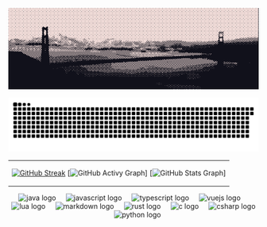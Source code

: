 ![Banner](https://github.com/LyingOnCables/LyingOnCables/blob/main/.assets/banner.jpg)

![Snake animation](https://github.com/LyingOnCables/LyingOnCables/blob/output/github-contribution-grid-snake-dark.svg)

<div align="center">
<table>
<tr>
<td>

[![GitHub Streak](https://streak-stats.demolab.com?user=LyingOnCables&theme=catppuccin-macchiato)](https://git.io/streak-stats)
[![GitHub Activy Graph](https://github-readme-activity-graph.vercel.app/graph?username=LyingOnCables&radius=16&theme=catppuccin-macchiato&area=true&order=5&hide_border=true&hide_title=true)]
[![GitHub Stats Graph](https://github-readme-stats.vercel.app/api?username=LyingOnCables&hide_title=true&hide_rank=false&show_icons=true&include_all_commits=true&count_private=true&disable_animations=false&theme=catppuccin-macchiato&locale=en&hide_border=true&order=1)]

</td>
</tr>
</table>
</div><div align="center">
  <img src="https://cdn.jsdelivr.net/gh/devicons/devicon/icons/java/java-original.svg" height="35" alt="java logo"  />
  <img width="12" />
  <img src="https://cdn.simpleicons.org/javascript/F7DF1E" height="35" alt="javascript logo"  />
  <img width="12" />
  <img src="https://cdn.simpleicons.org/typescript/3178C6" height="35" alt="typescript logo"  />
  <img width="12" />
  <img src="https://cdn.simpleicons.org/vuedotjs/4FC08D" height="35" alt="vuejs logo"  />
  <img width="12" />
  <img src="https://cdn.simpleicons.org/lua/2C2D72" height="35" alt="lua logo"  />
  <img width="12" />
  <img src="https://cdn.simpleicons.org/markdown/000000" height="35" alt="markdown logo"  />
  <img width="12" />
  <img src="https://cdn.simpleicons.org/rust/000000" height="35" alt="rust logo"  />
  <img width="12" />
  <img src="https://cdn.jsdelivr.net/gh/devicons/devicon/icons/c/c-original.svg" height="35" alt="c logo"  />
  <img width="12" />
  <img src="https://cdn.jsdelivr.net/gh/devicons/devicon/icons/csharp/csharp-original.svg" height="35" alt="csharp logo"  />
  <img width="12" />
  <img src="https://cdn.jsdelivr.net/gh/devicons/devicon/icons/python/python-original.svg" height="35" alt="python logo"  />
</div>

